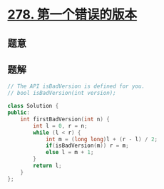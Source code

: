 #  [278. 第一个错误的版本](https://leetcode-cn.com/problems/first-bad-version/)

## 题意



## 题解



```c++
// The API isBadVersion is defined for you.
// bool isBadVersion(int version);

class Solution {
public:
    int firstBadVersion(int n) {
        int l = 0, r = n;
        while (l < r) {
            int m = (long long)l + (r - l) / 2;
            if(isBadVersion(m)) r = m;
            else l = m + 1;
        }
        return l;
    }
};
```



```python3

```

